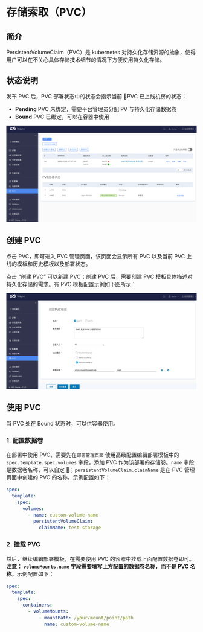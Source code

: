 # 存储索取（PVC）
## 简介
PersistentVolumeClaim（PVC）是 kubernetes 对持久化存储资源的抽象，使得用户可以在不关心具体存储技术细节的情况下方便使用持久化存储。

## 状态说明

发布 PVC 后，PVC 部署状态中的状态会指示当前 PVC 已上线机房的状态：

- **Pending** PVC 未绑定，需要平台管理员分配 PV 与持久化存储数据卷
- **Bound** PVC 已绑定，可以在容器中使用

![创建 PVC 模板](../images/portal-pvc.png?classes=border,shadow)

## 创建 PVC

点击 PVC，即可进入 PVC 管理页面，该页面会显示所有 PVC 以及当前 PVC 上线的模板和历史模板以及部署状态。

点击 “创建 PVC” 可以新建 PVC；创建 PVC 后，需要创建 PVC 模板具体描述对持久化存储的需求。有 PVC 模板配置示例如下图所示：

![创建 PVC 模板](../images/portal-pvc-tpl.png?classes=border,shadow)

## 使用 PVC

当 PVC 处在 Bound 状态时，可以供容器使用。

### 1. 配置数据卷

在部署中使用 PVC，需要先在`部署管理页面` 使用高级配置编辑部署模板中的 `spec.template.spec.volumes` 字段，添加 PVC 作为该部署的存储卷。`name` 字段是数据卷名称，可以自定 ；`persistentVolumeClaim.claimName` 是在 PVC 管理页面中创建的 PVC 的名称。示例配置如下：

```yaml
spec:
  template:
    spec:
      volumes:
        - name: custom-volume-name
          persistentVolumeClaim:
            claimName: test-storage
```

### 2. 挂载 PVC

然后，继续编辑部署模板，在需要使用 PVC 的容器中挂载上面配置数据卷即可。**注意： `volumeMounts.name` 字段需要填写上方配置的数据卷名称，而不是 PVC 名称**。示例配置如下：

```yaml
spec:
  template:
    spec:
      containers:
        - volumeMounts:
            - mountPath: /your/mount/point/path
              name: custom-volume-name
```
